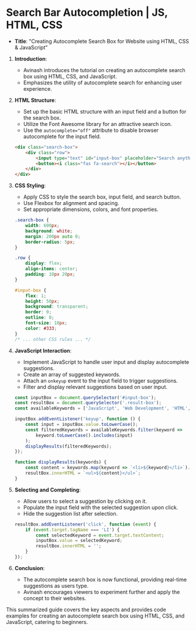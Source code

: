 # Search Bar Autocompletion | JS, HTML, CSS

- **Title**: "Creating Autocomplete Search Box for Website using HTML, CSS & JavaScript"

1. **Introduction**:
   - Avinash introduces the tutorial on creating an autocomplete search box using HTML, CSS, and JavaScript.
   - Emphasizes the utility of autocomplete search for enhancing user experience.

2. **HTML Structure**:
   - Set up the basic HTML structure with an input field and a button for the search box.
   - Utilize the Font Awesome library for an attractive search icon.
   - Use the `autocomplete="off"` attribute to disable browser autocomplete for the input field.

   ```html
   <div class="search-box">
       <div class="row">
           <input type="text" id="input-box" placeholder="Search anything" autocomplete="off">
           <button><i class="fas fa-search"></i></button>
       </div>
   </div>
   ```

3. **CSS Styling**:
   - Apply CSS to style the search box, input field, and search button.
   - Use Flexbox for alignment and spacing.
   - Set appropriate dimensions, colors, and font properties.

   ```css
   .search-box {
       width: 600px;
       background: white;
       margin: 200px auto 0;
       border-radius: 5px;
   }

   .row {
       display: flex;
       align-items: center;
       padding: 10px 20px;
   }

   #input-box {
       flex: 1;
       height: 50px;
       background: transparent;
       border: 0;
       outline: 0;
       font-size: 18px;
       color: #333;
   }
   /* ... other CSS rules ... */
   ```

4. **JavaScript Interaction**:
   - Implement JavaScript to handle user input and display autocomplete suggestions.
   - Create an array of suggested keywords.
   - Attach an `onkeyup` event to the input field to trigger suggestions.
   - Filter and display relevant suggestions based on user input.

   ```javascript
   const inputBox = document.querySelector('#input-box');
   const resultBox = document.querySelector('.result-box');
   const availableKeywords = ['JavaScript', 'Web Development', 'HTML', /* ... */];

   inputBox.addEventListener('keyup', function () {
       const input = inputBox.value.toLowerCase();
       const filteredKeywords = availableKeywords.filter(keyword =>
           keyword.toLowerCase().includes(input)
       );
       displayResults(filteredKeywords);
   });

   function displayResults(keywords) {
       const content = keywords.map(keyword => `<li>${keyword}</li>`).join('');
       resultBox.innerHTML = `<ul>${content}</ul>`;
   }
   ```

5. **Selecting and Completing**:
   - Allow users to select a suggestion by clicking on it.
   - Populate the input field with the selected suggestion upon click.
   - Hide the suggestion list after selection.

   ```javascript
   resultBox.addEventListener('click', function (event) {
       if (event.target.tagName === 'LI') {
           const selectedKeyword = event.target.textContent;
           inputBox.value = selectedKeyword;
           resultBox.innerHTML = '';
       }
   });
   ```

6. **Conclusion**:
   - The autocomplete search box is now functional, providing real-time suggestions as users type.
   - Avinash encourages viewers to experiment further and apply the concept to their websites.

This summarized guide covers the key aspects and provides code examples for creating an autocomplete search box using HTML, CSS, and JavaScript, catering to beginners.